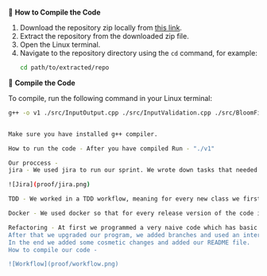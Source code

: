🚀 **How to Compile the Code**

1. Download the repository zip locally from [this link](https://github.com/shaharrazlan/Foobar-Network.git).
2. Extract the repository from the downloaded zip file.
3. Open the Linux terminal.
4. Navigate to the repository directory using the `cd` command, for example:
   ```bash
   cd path/to/extracted/repo

🚀 **Compile the Code**

To compile, run the following command in your Linux terminal:

   ```bash 
   g++ -o v1 ./src/InputOutput.cpp ./src/InputValidation.cpp ./src/BloomFilter.cpp ./src/Application.cpp ./src/UrlManager.cpp ./src/main.cpp ./src/CheckUrl.cpp ./src/SetHashParam.cpp ./src/AddUrl.cpp ./src/ICommand.h


Make sure you have installed g++ compiler.

How to run the code - After you have compiled Run - "./v1"

Our proccess -
jira - We used jira to run our sprint. We wrote down tasks that needed to be done and handed each one out to someone on our team. It helped us work in an organized matter, we always knew who had what task to do, and we could see our progress.

![Jira](proof/jira.png)

TDD - We worked in a TDD workflow, meaning for every new class we first created a test. This test starts out as a very basic test that we then use to build our code step by step. At first we test for very simple things and according to that we wrote our classes. Then when we wanted to refactor we would re-write the test to be more specific and advanced.

Docker - We used docker so that for every release version of the code it will automatically push a dockerized version to a private repository on DockerHub.

Refactoring - At first we programmed a very naive code which has basic functions that didn't take into account edge cases. This was the first version which we release - v1.0.0.
After that we upgraded our program, we added branches and used an interface and command design pattern, And we took care of edge cases with our functions. with that we released our second version v2.0.0.
In the end we added some cosmetic changes and added our README file.
How to compile our code -

![Workflow](proof/workflow.png)






